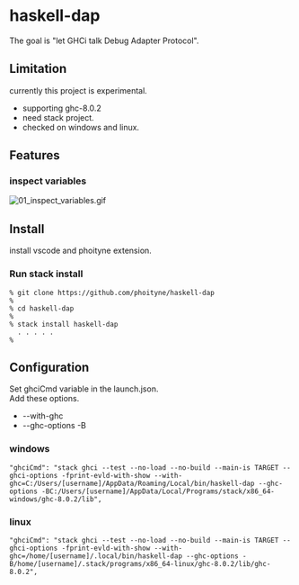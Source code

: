 
# haskell-dap

The goal is "let GHCi talk Debug Adapter Protocol".

## Limitation
currently this project is experimental.

* supporting ghc-8.0.2
* need stack project.
* checked on windows and linux.

## Features

### inspect variables

![01_inspect_variables.gif](https://raw.githubusercontent.com/phoityne/haskell-dap/master/docs/01_inspect_variables.gif)  

## Install

install vscode and phoityne extension.

### Run stack install

    % git clone https://github.com/phoityne/haskell-dap
    %
    % cd haskell-dap
    %
    % stack install haskell-dap
      . . . . .
    %

## Configuration

Set ghciCmd variable in the launch.json.  
Add these options.
+ --with-ghc
+ --ghc-options -B
  

### windows

    "ghciCmd": "stack ghci --test --no-load --no-build --main-is TARGET --ghci-options -fprint-evld-with-show --with-ghc=C:/Users/[username]/AppData/Roaming/Local/bin/haskell-dap --ghc-options -BC:/Users/[username]/AppData/Local/Programs/stack/x86_64-windows/ghc-8.0.2/lib",


### linux


    "ghciCmd": "stack ghci --test --no-load --no-build --main-is TARGET --ghci-options -fprint-evld-with-show --with-ghc=/home/[username]/.local/bin/haskell-dap --ghc-options -B/home/[username]/.stack/programs/x86_64-linux/ghc-8.0.2/lib/ghc-8.0.2",
  



